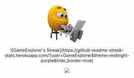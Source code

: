 ###
<div id="header" align="center">
  <a href="https://github.com/GameExplorer"><img src="programmer.png" alt="programmer"></a>
</div>

<p align="center">
![GameExplorer's Streak](https://github-readme-streak-stats.herokuapp.com/?user=GameExplorer&theme=midnight-purple&hide_border=true)
</p>

<p align="center">
	

</p>

<p align="center">
	<a href="https://github.com/GameExplorer/github-readme-stats">
		<img align="center" src="https://github-readme-stats-git-masterrstaa-rickstaa.vercel.app/api/top-langs/?username=GameExplorer&layout=compact&theme=dark"/>
	</a>
</p>


